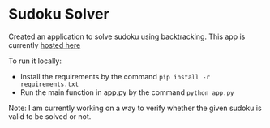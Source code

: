 # Sudoku Solver

Created an application to solve sudoku using backtracking.
This app is currently [hosted here](https://solve-sudoku-fast.herokuapp.com/)

To run it locally:
<ul>
    <li>Install the requirements by the command 
        <code>pip install -r requirements.txt</code>
</li>
<li>
    Run the main function in app.py by the command 
    <code>python app.py</code>
</li>
</ul>


Note: I am currently working on a way to verify whether the given sudoku is valid to be solved or not.
